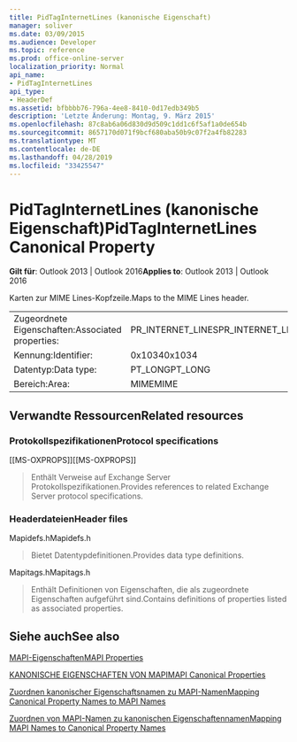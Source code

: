 ```yaml
---
title: PidTagInternetLines (kanonische Eigenschaft)
manager: soliver
ms.date: 03/09/2015
ms.audience: Developer
ms.topic: reference
ms.prod: office-online-server
localization_priority: Normal
api_name:
- PidTagInternetLines
api_type:
- HeaderDef
ms.assetid: bfbbbb76-796a-4ee8-8410-0d17edb349b5
description: 'Letzte Änderung: Montag, 9. März 2015'
ms.openlocfilehash: 87c8ab6a06d830d9d509c1dd1c6f5af1a0de654b
ms.sourcegitcommit: 8657170d071f9bcf680aba50b9c07f2a4fb82283
ms.translationtype: MT
ms.contentlocale: de-DE
ms.lasthandoff: 04/28/2019
ms.locfileid: "33425547"
---
```

# <a name="pidtaginternetlines-canonical-property"></a><span data-ttu-id="98912-103">PidTagInternetLines (kanonische Eigenschaft)</span><span class="sxs-lookup"><span data-stu-id="98912-103">PidTagInternetLines Canonical Property</span></span>

  
  
<span data-ttu-id="98912-104">**Gilt für**: Outlook 2013 | Outlook 2016</span><span class="sxs-lookup"><span data-stu-id="98912-104">**Applies to**: Outlook 2013 | Outlook 2016</span></span> 
  
<span data-ttu-id="98912-105">Karten zur MIME Lines-Kopfzeile.</span><span class="sxs-lookup"><span data-stu-id="98912-105">Maps to the MIME Lines header.</span></span>
  
|||
|:-----|:-----|
|<span data-ttu-id="98912-106">Zugeordnete Eigenschaften:</span><span class="sxs-lookup"><span data-stu-id="98912-106">Associated properties:</span></span>  <br/> |<span data-ttu-id="98912-107">PR_INTERNET_LINES</span><span class="sxs-lookup"><span data-stu-id="98912-107">PR_INTERNET_LINES</span></span>  <br/> |
|<span data-ttu-id="98912-108">Kennung:</span><span class="sxs-lookup"><span data-stu-id="98912-108">Identifier:</span></span>  <br/> |<span data-ttu-id="98912-109">0x1034</span><span class="sxs-lookup"><span data-stu-id="98912-109">0x1034</span></span>  <br/> |
|<span data-ttu-id="98912-110">Datentyp:</span><span class="sxs-lookup"><span data-stu-id="98912-110">Data type:</span></span>  <br/> |<span data-ttu-id="98912-111">PT_LONG</span><span class="sxs-lookup"><span data-stu-id="98912-111">PT_LONG</span></span>  <br/> |
|<span data-ttu-id="98912-112">Bereich:</span><span class="sxs-lookup"><span data-stu-id="98912-112">Area:</span></span>  <br/> |<span data-ttu-id="98912-113">MIME</span><span class="sxs-lookup"><span data-stu-id="98912-113">MIME</span></span>  <br/> |
   
## <a name="related-resources"></a><span data-ttu-id="98912-114">Verwandte Ressourcen</span><span class="sxs-lookup"><span data-stu-id="98912-114">Related resources</span></span>

### <a name="protocol-specifications"></a><span data-ttu-id="98912-115">Protokollspezifikationen</span><span class="sxs-lookup"><span data-stu-id="98912-115">Protocol specifications</span></span>

<span data-ttu-id="98912-116">[[MS-OXPROPS]]</span><span class="sxs-lookup"><span data-stu-id="98912-116">[[MS-OXPROPS]]</span></span> 
  
> <span data-ttu-id="98912-117">Enthält Verweise auf Exchange Server Protokollspezifikationen.</span><span class="sxs-lookup"><span data-stu-id="98912-117">Provides references to related Exchange Server protocol specifications.</span></span>
    
### <a name="header-files"></a><span data-ttu-id="98912-118">Headerdateien</span><span class="sxs-lookup"><span data-stu-id="98912-118">Header files</span></span>

<span data-ttu-id="98912-119">Mapidefs.h</span><span class="sxs-lookup"><span data-stu-id="98912-119">Mapidefs.h</span></span>
  
> <span data-ttu-id="98912-120">Bietet Datentypdefinitionen.</span><span class="sxs-lookup"><span data-stu-id="98912-120">Provides data type definitions.</span></span>
    
<span data-ttu-id="98912-121">Mapitags.h</span><span class="sxs-lookup"><span data-stu-id="98912-121">Mapitags.h</span></span>
  
> <span data-ttu-id="98912-122">Enthält Definitionen von Eigenschaften, die als zugeordnete Eigenschaften aufgeführt sind.</span><span class="sxs-lookup"><span data-stu-id="98912-122">Contains definitions of properties listed as associated properties.</span></span>
    
## <a name="see-also"></a><span data-ttu-id="98912-123">Siehe auch</span><span class="sxs-lookup"><span data-stu-id="98912-123">See also</span></span>



[<span data-ttu-id="98912-124">MAPI-Eigenschaften</span><span class="sxs-lookup"><span data-stu-id="98912-124">MAPI Properties</span></span>](mapi-properties.md)
  
[<span data-ttu-id="98912-125">KANONISCHE EIGENSCHAFTEN VON MAPI</span><span class="sxs-lookup"><span data-stu-id="98912-125">MAPI Canonical Properties</span></span>](mapi-canonical-properties.md)
  
[<span data-ttu-id="98912-126">Zuordnen kanonischer Eigenschaftsnamen zu MAPI-Namen</span><span class="sxs-lookup"><span data-stu-id="98912-126">Mapping Canonical Property Names to MAPI Names</span></span>](mapping-canonical-property-names-to-mapi-names.md)
  
[<span data-ttu-id="98912-127">Zuordnen von MAPI-Namen zu kanonischen Eigenschaftennamen</span><span class="sxs-lookup"><span data-stu-id="98912-127">Mapping MAPI Names to Canonical Property Names</span></span>](mapping-mapi-names-to-canonical-property-names.md)

